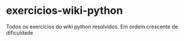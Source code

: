 # exercicios-wiki-python
 Todos os exercícios do wiki python resolvidos. Em ordem crescente de dificuldade
